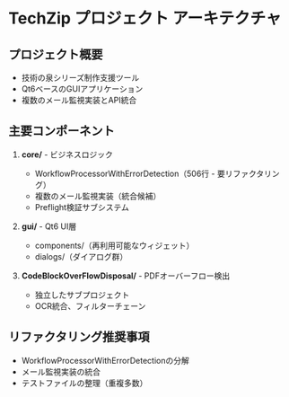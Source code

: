 # TechZip プロジェクト アーキテクチャ

## プロジェクト概要
- 技術の泉シリーズ制作支援ツール
- Qt6ベースのGUIアプリケーション
- 複数のメール監視実装とAPI統合

## 主要コンポーネント
1. **core/** - ビジネスロジック
   - WorkflowProcessorWithErrorDetection（506行 - 要リファクタリング）
   - 複数のメール監視実装（統合候補）
   - Preflight検証サブシステム

2. **gui/** - Qt6 UI層
   - components/（再利用可能なウィジェット）
   - dialogs/（ダイアログ群）

3. **CodeBlockOverFlowDisposal/** - PDFオーバーフロー検出
   - 独立したサブプロジェクト
   - OCR統合、フィルターチェーン

## リファクタリング推奨事項
- WorkflowProcessorWithErrorDetectionの分解
- メール監視実装の統合
- テストファイルの整理（重複多数）